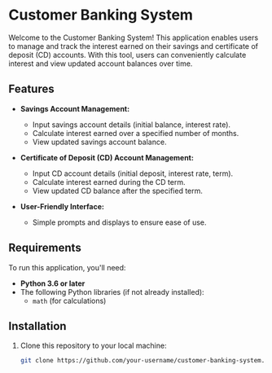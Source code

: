 # Customer Banking System

Welcome to the Customer Banking System! This application enables users to manage and track the interest earned on their savings and certificate of deposit (CD) accounts. With this tool, users can conveniently calculate interest and view updated account balances over time.

## Features

- **Savings Account Management:**
  - Input savings account details (initial balance, interest rate).
  - Calculate interest earned over a specified number of months.
  - View updated savings account balance.

- **Certificate of Deposit (CD) Account Management:**
  - Input CD account details (initial deposit, interest rate, term).
  - Calculate interest earned during the CD term.
  - View updated CD balance after the specified term.

- **User-Friendly Interface:**
  - Simple prompts and displays to ensure ease of use.

## Requirements

To run this application, you'll need:

- **Python 3.6 or later**
- The following Python libraries (if not already installed):
  - `math` (for calculations)

## Installation

1. Clone this repository to your local machine:
   ```bash
   git clone https://github.com/your-username/customer-banking-system.git
